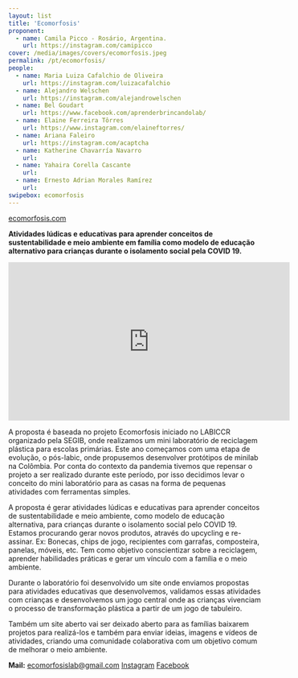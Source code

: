 ```yaml
---
layout: list
title: 'Ecomorfosis'
proponent:
  - name: Camila Picco - Rosário, Argentina. 
    url: https://instagram.com/camipicco
cover: /media/images/covers/ecomorfosis.jpeg
permalink: /pt/ecomorfosis/
people:
  - name: Maria Luiza Cafalchio de Oliveira
    url: https://instagram.com/luizacafalchio
  - name: Alejandro Welschen
    url: https://instagram.com/alejandrowelschen
  - name: Bel Goudart
    url: https://www.facebook.com/aprenderbrincandolab/
  - name: Elaine Ferreira Tôrres
    url: https://www.instagram.com/elaineftorres/
  - name: Ariana Faleiro
    url: https://instagram.com/acaptcha   
  - name: Katherine Chavarría Navarro
    url:   
  - name: Yahaira Corella Cascante
    url:  
  - name: Ernesto Adrian Morales Ramírez
    url:  
swipebox: ecomorfosis
---
```


[ecomorfosis.com](http://ecomorfosis.com)

**Atividades lúdicas e educativas para aprender conceitos de sustentabilidade e meio ambiente em família como modelo de educação alternativo para crianças durante o isolamento social pela COVID 19.**

<div class="video-wrapper video-wrapper-16x9">
<iframe width="560" height="315" src="https://www.youtube.com/embed/FGelhegRBwk" frameborder="0" allow="accelerometer; autoplay; encrypted-media; gyroscope; picture-in-picture" allowfullscreen></iframe>
</div>
  
A proposta é baseada no projeto Ecomorfosis iniciado no LABICCR organizado pela SEGIB, onde realizamos um mini laboratório de  reciclagem plástica para escolas primárias. Este ano começamos com uma etapa de evolução, o pós-labic, onde propusemos desenvolver protótipos de minilab na Colômbia. Por conta do contexto da pandemia tivemos que repensar o projeto a ser realizado durante este período, por isso decidimos levar o conceito do mini laboratório para as casas na forma de pequenas atividades com ferramentas simples.
  
A proposta é gerar atividades lúdicas e educativas para aprender conceitos de sustentabilidade e meio ambiente, como modelo de educação alternativa, para crianças durante o isolamento social pelo COVID 19. Estamos procurando gerar novos produtos, através do upcycling e re-assinar. Ex: Bonecas, chips de jogo, recipientes com garrafas, composteira, panelas, móveis, etc. Tem como objetivo conscientizar sobre a reciclagem, aprender habilidades práticas e gerar um vínculo com a família e o meio ambiente.
  
Durante o laboratório foi desenvolvido um site onde enviamos propostas para atividades educativas que desenvolvemos, validamos essas atividades com crianças e desenvolvemos um jogo central onde as crianças vivenciam o processo de transformação plástica a partir de um jogo de tabuleiro.
  
Também um site aberto vai ser deixado aberto para as famílias baixarem projetos para realizá-los e também para enviar ideias, imagens e vídeos de atividades, criando uma comunidade colaborativa com um objetivo comum de melhorar o meio ambiente.


**Mail:** ecomorfosislab@gmail.com
[Instagram](https://instagram.com/ecomorfosislab)
[Facebook](https://facebook.com/ecomorfosislab)